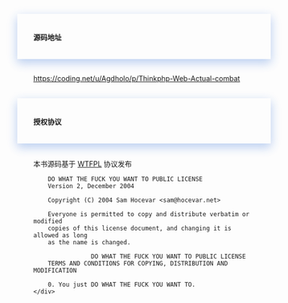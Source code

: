 <div>
<div style="padding-left:2rem;padding-right:2rem;padding-top:1rem;padding-bottom:1rem;box-shadow:0 8px 17px 0 rgba(76,124,226,.2), 0 6px 20px 0 rgba(49,115,211,.19)">
<h4 class="margin-top:5rem;"><span style="font-weight:600">源码地址</span></h4>
</div>
    
<div style="padding-left:2rem;padding-right:2rem;padding-top:1rem;">
    <p>
        <a href="https://coding.net/u/Agdholo/p/Thinkphp-Web-Actual-combat" target="_black"> https://coding.net/u/Agdholo/p/Thinkphp-Web-Actual-combat</a>
    </p>
</div>
    
    
<br>
<div style="padding-left:2rem;padding-right:2rem;padding-top:1rem;padding-bottom:1rem;box-shadow:0 8px 17px 0 rgba(76,124,226,.2), 0 6px 20px 0 rgba(49,115,211,.19)">
    <h4><span style="font-weight:600">授权协议</span></h4>
</div>
    
<div style="padding-left:2rem;padding-right:2rem;padding-top:1rem;">
    <p>
        本书源码基于 <a href="http://www.wtfpl.net/" target="_black"> WTFPL</a> 协议发布
    </p>
    <div>
        
        DO WHAT THE FUCK YOU WANT TO PUBLIC LICENSE 
        Version 2, December 2004 

        Copyright (C) 2004 Sam Hocevar <sam@hocevar.net> 

        Everyone is permitted to copy and distribute verbatim or modified 
        copies of this license document, and changing it is allowed as long 
        as the name is changed. 

                    DO WHAT THE FUCK YOU WANT TO PUBLIC LICENSE 
        TERMS AND CONDITIONS FOR COPYING, DISTRIBUTION AND MODIFICATION 

        0. You just DO WHAT THE FUCK YOU WANT TO.
    </div>
</div>
</div>

